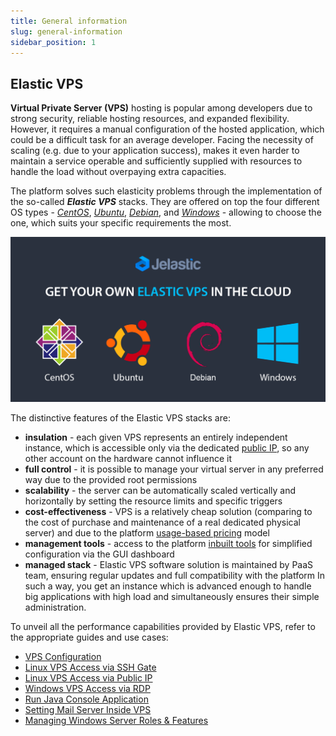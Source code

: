 ```yaml
---
title: General information
slug: general-information
sidebar_position: 1
---
```


## Elastic VPS

**Virtual Private Server (VPS)** hosting is popular among developers due to strong security, reliable hosting resources, and expanded flexibility. However, it requires a manual configuration of the hosted application, which could be a difficult task for an average developer. Facing the necessity of scaling (e.g. due to your application success), makes it even harder to maintain a service operable and sufficiently supplied with resources to handle the load without overpaying extra capacities.

The platform solves such elasticity problems through the implementation of the so-called **_Elastic VPS_** stacks. They are offered on top the four different OS types - _[CentOS](/docs/Elastic%20VPS/Elastic%20VPS%20Overview/CentOS%20VPS)_, _[Ubuntu](/docs/Elastic%20VPS/Elastic%20VPS%20Overview/Ubuntu%20VPS)_, _[Debian](/docs/Elastic%20VPS/Elastic%20VPS%20Overview/Debian%20VPS)_, and _[Windows](/docs/Windows&.NET/Windows%20Server%20VM)_ - allowing to choose the one, which suits your specific requirements the most.

<div style={{
    display:'flex',
    justifyContent: 'center',
    margin: '0 0 1rem 0'
}}>

![Locale Dropdown](./img/GeneralInformation/01-paas-elastic-vps.png)

</div>

The distinctive features of the Elastic VPS stacks are:

- **insulation** - each given VPS represents an entirely independent instance, which is accessible only via the dedicated [public IP](/docs/ApplicationSetting/External%20Access%20To%20Applications/Public%20IP), so any other account on the hardware cannot influence it
- **full control** - it is possible to manage your virtual server in any preferred way due to the provided root permissions
- **scalability** - the server can be automatically scaled vertically and horizontally by setting the resource limits and specific triggers
- **cost-effectiveness** - VPS is a relatively cheap solution (comparing to the cost of purchase and maintenance of a real dedicated physical server) and due to the platform [usage-based pricing](/docs/Account&Pricing/Pricing%20Model%20Overview) model
- **management tools** - access to the platform [inbuilt tools](/docs/Elastic%20VPS/Elastic%20VPS%20Management/VPS%20Configuration#elastic-vps-inbuilt-tools) for simplified configuration via the GUI dashboard
- **managed stack** - Elastic VPS software solution is maintained by PaaS team, ensuring regular updates and full compatibility with the platform
  In such a way, you get an instance which is advanced enough to handle big applications with high load and simultaneously ensures their simple administration.

To unveil all the performance capabilities provided by Elastic VPS, refer to the appropriate guides and use cases:

- [VPS Configuration](/docs/Elastic%20VPS/Elastic%20VPS%20Management/VPS%20Configuration)
- [Linux VPS Access via SSH Gate](/docs/Elastic%20VPS/Elastic%20VPS%20Management/Linux%20VPS%20Access%20via%20SSH%20Gate)
- [Linux VPS Access via Public IP](/docs/Elastic%20VPS/Elastic%20VPS%20Management/Linux%20VPS%20Access%20via%20Public%20IP)
- [Windows VPS Access via RDP](/docs/Windows&.NET/Windows%20RD%20Access)
- [Run Java Console Application](/docs/Elastic%20VPS/Linux%20VPS%20Use%20Cases/Run%20Java%20Console%20Application)
- [Setting Mail Server Inside VPS](/docs/Elastic%20VPS/Linux%20VPS%20Use%20Cases/Setting%20Mail%20Server%20Inside%20VPS)
- [Managing Windows Server Roles & Features](/docs/Windows&.NET/Managing%20Server%20Roles%20&%20Features)
